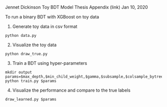 Jennet Dickinson
Toy BDT Model
Thesis Appendix (link)
Jan 10, 2020

To run a binary BDT with XGBoost on toy data

1. Generate toy data in csv format
```
python data.py
```

2. Visualize the toy data
```
python draw_true.py
```

3. Train a BDT using hyper-parameters
```
mkdir output
params=$max_depth,$min_child_weight,$gamma,$subsample,$colsample_bytree,$eta,$alpha,$Lambda
python train.py $params
```

4. Visualize the performance and compare to the true labels
```
draw_learned.py $params
```